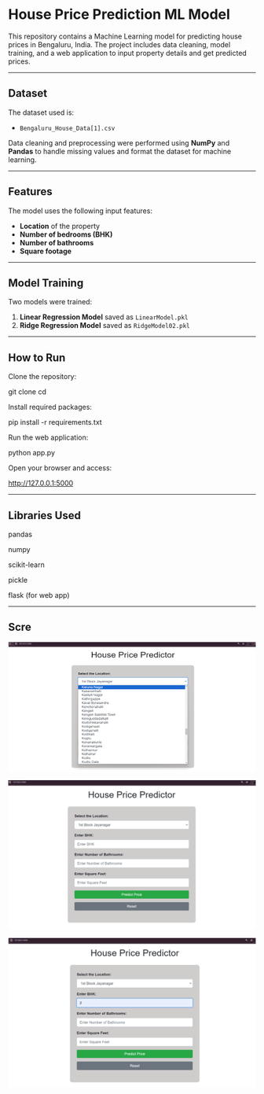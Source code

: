 # House Price Prediction ML Model

This repository contains a Machine Learning model for predicting house prices in Bengaluru, India. The project includes data cleaning, model training, and a web application to input property details and get predicted prices.

---

## Dataset

The dataset used is:

- `Bengaluru_House_Data[1].csv`

Data cleaning and preprocessing were performed using **NumPy** and **Pandas** to handle missing values and format the dataset for machine learning.

---

## Features

The model uses the following input features:

- **Location** of the property
- **Number of bedrooms (BHK)**
- **Number of bathrooms**
- **Square footage**

---

## Model Training

Two models were trained:

1. **Linear Regression Model** saved as `LinearModel.pkl`
2. **Ridge Regression Model** saved as `RidgeModel02.pkl`

---

## How to Run

Clone the repository:

git clone <repository-url>
cd <repository-folder>


Install required packages:

pip install -r requirements.txt


Run the web application:

python app.py


Open your browser and access:

http://127.0.0.1:5000

---

## Libraries Used

pandas

numpy

scikit-learn

pickle

flask (for web app)

---

## Scre

![Sample1](images/img1.png)

![Sample2](images/img2.png)

![Sample3](images/img3.png)
